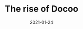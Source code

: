 ---
  title: The rise of Docoo
  date: 2021-01-24
  overview:
    tgyh
  tags:
    - Discussion
    - Abstract Code
  featured: true
  showcase: "./assets/placeholder.png"
---